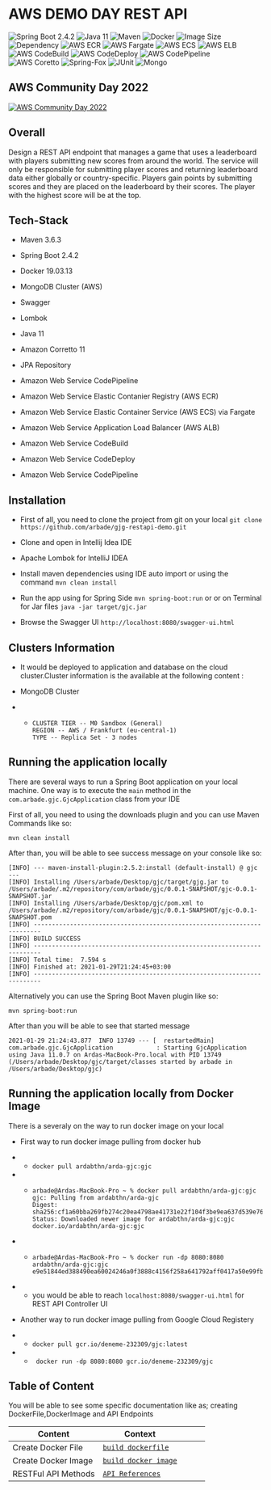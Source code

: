 # AWS DEMO DAY REST API 
![Spring Boot 2.4.2](https://img.shields.io/badge/spring--boot-2.4.2-green)
![Java 11](https://img.shields.io/badge/Java-11-green)
![Maven](https://img.shields.io/badge/maven-3.6.3-blue)
![Docker](https://img.shields.io/badge/docker%20build-passing-green)
![Image Size](https://img.shields.io/badge/image%20size-293%20MB-blue)
![Dependency](https://img.shields.io/badge/dependency-up--to--date-green)
![AWS ECR](https://img.shields.io/badge/aws-ecr-orange)
![AWS Fargate](https://img.shields.io/badge/aws-fargate-orange)
![AWS ECS](https://img.shields.io/badge/aws-ecs-orange)
![AWS ELB](https://img.shields.io/badge/aws-elb-orange)
![AWS CodeBuild](https://img.shields.io/badge/aws-codebuild-orange)
![AWS CodeDeploy](https://img.shields.io/badge/aws-codedeploy-orange)
![AWS CodePipeline](https://img.shields.io/badge/aws-codepipeline-orange)
![AWS Coretto](https://img.shields.io/badge/aws-coretto-orange)
![Spring-Fox](https://img.shields.io/badge/spring--fox-swagger-orange)
![JUnit](https://img.shields.io/badge/Junit-v5-blue)
![Mongo](https://img.shields.io/badge/MongoDB-cluster-brightgreen)


## AWS Community Day 2022

[![AWS Community Day 2022](https://img.youtube.com/vi/Oil8oJBBDIQ/sddefault.jpg)](https://youtu.be/Oil8oJBBDIQ "AWS Community Day 2022")
## Overall

Design a REST API endpoint that manages a game that uses a leaderboard with players submitting new scores from around the world. The service will only be responsible for submitting player scores and returning leaderboard data either globally or country-specific.
Players gain points by submitting scores and they are placed on the leaderboard by their scores. The player with the highest score will be at the top.

## Tech-Stack

- Maven 3.6.3

- Spring Boot 2.4.2

- Docker 19.03.13

- MongoDB Cluster (AWS)

- Swagger

- Lombok

- Java 11

- Amazon Corretto 11

- JPA Repository

- Amazon Web Service CodePipeline

- Amazon Web Service Elastic Contanier Registry (AWS ECR)

- Amazon Web Service Elastic Container Service (AWS ECS) via Fargate

- Amazon Web Service Application Load Balancer (AWS ALB)

- Amazon Web Service CodeBuild

- Amazon Web Service CodeDeploy

- Amazon Web Service CodePipeline

## Installation

- First of all, you need to clone the project from git on your local ``git clone https://github.com/arbade/gjg-restapi-demo.git``

- Clone and open in Intellij Idea IDE

- Apache Lombok for IntelliJ IDEA

- Install maven dependencies using IDE auto import or using the command `mvn clean install `

- Run the app using for Spring Side `mvn spring-boot:run` or or on Terminal for Jar files `java -jar target/gjc.jar`

- Browse the Swagger UI `http://localhost:8080/swagger-ui.html`


## Clusters Information

- It would be deployed to application and database on the cloud cluster.Cluster information is the available at the following content :

- MongoDB Cluster

- -  ```
     CLUSTER TIER -- M0 Sandbox (General)
     REGION -- AWS / Frankfurt (eu-central-1)
     TYPE -- Replica Set - 3 nodes
     ```

    


## Running the application locally

There are several ways to run a Spring Boot application on your local machine. One way is to execute the `main` method in the `com.arbade.gjc.GjcApplication` class from your IDE

First of all, you need to using the downloads plugin and you can use Maven Commands like so:

`mvn clean install`

After than, you will be able to see success message on your console like so:

```
[INFO] --- maven-install-plugin:2.5.2:install (default-install) @ gjc ---
[INFO] Installing /Users/arbade/Desktop/gjc/target/gjg.jar to /Users/arbade/.m2/repository/com/arbade/gjc/0.0.1-SNAPSHOT/gjc-0.0.1-SNAPSHOT.jar
[INFO] Installing /Users/arbade/Desktop/gjc/pom.xml to /Users/arbade/.m2/repository/com/arbade/gjc/0.0.1-SNAPSHOT/gjc-0.0.1-SNAPSHOT.pom
[INFO] ------------------------------------------------------------------------
[INFO] BUILD SUCCESS
[INFO] ------------------------------------------------------------------------
[INFO] Total time:  7.594 s
[INFO] Finished at: 2021-01-29T21:24:45+03:00
[INFO] ------------------------------------------------------------------------

```
Alternatively you can use the Spring Boot Maven plugin like so:

`mvn spring-boot:run`

After than you will be able to see that started message

`2021-01-29 21:24:43.877  INFO 13749 --- [  restartedMain] com.arbade.gjc.GjcApplication            : Starting GjcApplication using Java 11.0.7 on Ardas-MacBook-Pro.local with PID 13749 (/Users/arbade/Desktop/gjc/target/classes started by arbade in /Users/arbade/Desktop/gjc)`

## Running the application locally from Docker Image

There is a severaly on the way to run docker image on your local

- First way to run docker image pulling from docker hub

- - `docker pull ardabthn/arda-gjc:gjc`

- - ```
    arbade@Ardas-MacBook-Pro ~ % docker pull ardabthn/arda-gjc:gjc
    gjc: Pulling from ardabthn/arda-gjc
    Digest: sha256:cf1a60bba269fb274c20ea4798ae41731e22f104f3be9ea637d539e769b176fc
    Status: Downloaded newer image for ardabthn/arda-gjc:gjc
    docker.io/ardabthn/arda-gjc:gjc
    ```
- - ```
    arbade@Ardas-MacBook-Pro ~ % docker run -dp 8080:8080 ardabthn/arda-gjc:gjc
    e9e51844ed388490ea60024246a0f3888c4156f258a641792aff0417a50e99fb

    ```
- - you would be able to reach `localhost:8080/swagger-ui.html` for REST API Controller UI

- Another way to run docker image pulling from Google Cloud Registery

- - `docker pull gcr.io/deneme-232309/gjc:latest`

- - ` docker run -dp 8080:8080 gcr.io/deneme-232309/gjc`



## Table of Content

You will be able to see some specific documentation like as; creating DockerFile,DockerImage and API Endpoints 

| Content             | Context |   |   |   |
|---------------------|---------|---|---|---|
| Create Docker File  |[`build dockerfile`](documentation/create-dockerfile.md)         |   |   |   |
| Create Docker Image |[`build docker image`](documentation/create-docker-image.md)         |   |   |   |
| RESTFul API Methods |[`API References`](documentation/table-of-api-reference.md)         |   |   |   |

